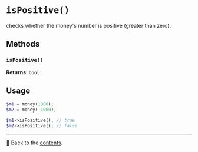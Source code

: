 # `isPositive()`

checks whether the money's number is positive (greater than zero).

## Methods

### `isPositive()`
**Returns**: `bool`

## Usage

```php
$m1 = money(1000);
$m2 = money(-1000);

$m1->isPositive(); // true
$m2->isPositive(); // false
```

---

📌 Back to the [contents](/README.md#table-of-contents).